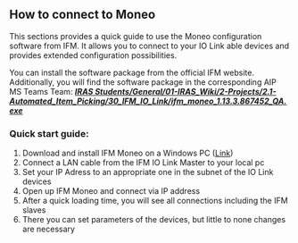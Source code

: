 ## How to connect to Moneo

This sections provides a quick guide to use the Moneo configuration software from IFM. It allows you to connect to your IO Link able devices and provides extended configuration possibilities. 


You can install the software package from the official IFM website. Additionally, you will find the software package in the corresponding AIP MS Teams Team: 
[**_IRAS Students/General/01-IRAS_Wiki/2-Projects/2.1-Automated_Item_Picking/30_IFM_IO_Link/ifm_moneo_1.13.3.867452_QA.exe_**](https://hskarlsruhede.sharepoint.com/:u:/s/Robolab/EQd4lfL8PPBKkYSWUX7UL9QBiTW2VN1KNNEbkAkGhufHdg?e=c24aqB)


### Quick start guide:

1. Download and install IFM Moneo on a Windows PC ([Link](https://www.ifm.com/de/de/shared/moneo))
2. Connect a LAN cable from the IFM IO Link Master to your local pc
3. Set your IP Adress to an appropriate one in the subnet of the IO Link devices
4. Open up IFM Moneo and connect via IP address
5. After a quick loading time, you will see all connections including the IFM slaves
6. There you can set parameters of the devices, but little to none changes are necessary